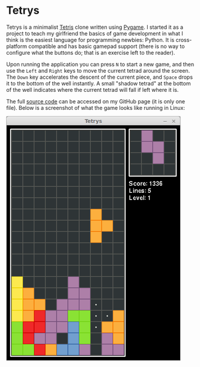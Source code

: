 # Tetrys

Tetrys is a minimalist [Tetris](http://en.wikipedia.org/wiki/Tetris) clone written using
[Pygame](http://www.pygame.org/). I started it as a project to teach my girlfriend the basics of game development in
what I think is the easiest language for programming newbies: Python. It is cross-platform compatible and has basic
gamepad support (there is no way to configure what the buttons do; that is an exercise left to the reader).

Upon running the application you can press `N` to start a new game, and then use the `Left` and `Right` keys to move the
current tetrad around the screen. The `Down` key accelerates the descent of the current piece, and `Space` drops it to
the bottom of the well instantly. A small "shadow tetrad" at the bottom of the well indicates where the current tetrad
will fall if left where it is.

The full [source code](https://github.com/FooSoft/tetrys/) can be accessed on my GitHub page (it is only one file).
Below is a screenshot of what the game looks like running in Linux:

![](index/tetrys.png)
